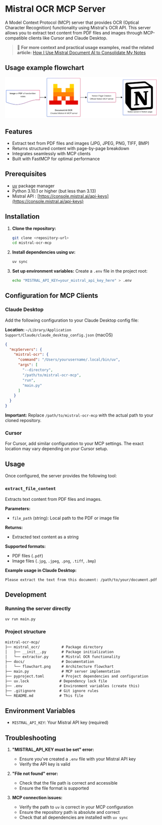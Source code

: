 # Mistral OCR MCP Server

A Model Context Protocol (MCP) server that provides OCR (Optical Character Recognition) functionality using Mistral's OCR API. This server allows you to extract text content from PDF files and images through MCP-compatible clients like Cursor and Claude Desktop.

> 📖 **For more context and practical usage examples, read the related article:** [How I Use Mistral Document AI to Consolidate My Notes](https://medium.com/@leundeuange/how-i-use-mistral-document-ai-to-consolidate-my-notes-16416c7b7225)

## Usage example flowchart

![flow](docs/with_notion_flowchart.png)

## Features

- Extract text from PDF files and images (JPG, JPEG, PNG, TIFF, BMP)
- Returns structured content with page-by-page breakdown
- Integrates seamlessly with MCP clients
- Built with FastMCP for optimal performance

## Prerequisites

- [uv](https://docs.astral.sh/uv/) package manager
- Python 3.10.1 or higher (but less than 3.13)
- Mistral API : [https://console.mistral.ai/api-keys](https://console.mistral.ai/api-keys)

## Installation

1. **Clone the repository:**
   ```bash
   git clone <repository-url>
   cd mistral-ocr-mcp
   ```

2. **Install dependencies using uv:**
   ```bash
   uv sync
   ```

3. **Set up environment variables:**
   Create a `.env` file in the project root:
   ```bash
   echo "MISTRAL_API_KEY=your_mistral_api_key_here" > .env
   ```

## Configuration for MCP Clients

### Claude Desktop

Add the following configuration to your Claude Desktop config file:

**Location:** `~/Library/Application Support/Claude/claude_desktop_config.json` (macOS)

```json
{
  "mcpServers": {
    "mistral-ocr": {
      "command": "/Users/yourusername/.local/bin/uv",
      "args": [
        "--directory",
        "/path/to/mistral-ocr-mcp",
        "run",
        "main.py"
      ]
    }
  }
}
```

**Important:** Replace `/path/to/mistral-ocr-mcp` with the actual path to your cloned repository.

### Cursor

For Cursor, add similar configuration to your MCP settings. The exact location may vary depending on your Cursor setup.

## Usage

Once configured, the server provides the following tool:

### `extract_file_content`

Extracts text content from PDF files and images.

**Parameters:**
- `file_path` (string): Local path to the PDF or image file

**Returns:**
- Extracted text content as a string

**Supported formats:**
- PDF files (`.pdf`)
- Image files (`.jpg`, `.jpeg`, `.png`, `.tiff`, `.bmp`)

**Example usage in Claude Desktop:**
```
Please extract the text from this document: /path/to/your/document.pdf
```

## Development

### Running the server directly

```bash
uv run main.py
```

### Project structure

```
mistral-ocr-mcp/
├── mistral_ocr/          # Package directory
│   ├── __init__.py       # Package initialization
│   └── extractor.py      # Mistral OCR functionality
├── docs/                 # Documentation
│   └── flowchart.png     # Architecture flowchart
├── main.py               # MCP server implementation
├── pyproject.toml        # Project dependencies and configuration
├── uv.lock              # Dependency lock file
├── .env                 # Environment variables (create this)
├── .gitignore           # Git ignore rules
└── README.md            # This file
```

## Environment Variables

- `MISTRAL_API_KEY`: Your Mistral API key (required)

## Troubleshooting

1. **"MISTRAL_API_KEY must be set" error:**
   - Ensure you've created a `.env` file with your Mistral API key
   - Verify the API key is valid

2. **"File not found" error:**
   - Check that the file path is correct and accessible
   - Ensure the file format is supported

3. **MCP connection issues:**
   - Verify the path to `uv` is correct in your MCP configuration
   - Ensure the repository path is absolute and correct
   - Check that all dependencies are installed with `uv sync`
